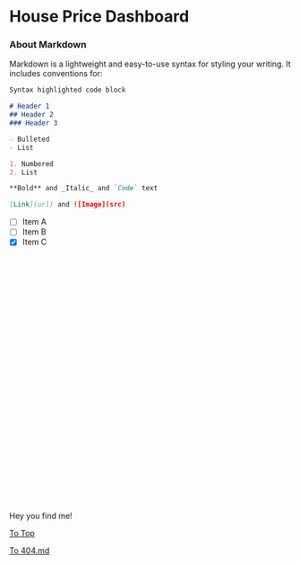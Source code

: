 # House Price Dashboard

### About Markdown

Markdown is a lightweight and easy-to-use syntax for styling your writing. It includes conventions for:

```markdown
Syntax highlighted code block

# Header 1
## Header 2
### Header 3

- Bulleted
- List

1. Numbered
2. List

**Bold** and _Italic_ and `Code` text

[Link](url) and ![Image](src)
```
- [ ] Item A
- [ ] Item B
- [x] Item C

<br/>
<br/>
<br/>
<br/>
<br/>
<br/>
<br/>
<br/>
<br/>
<br/>
<br/>
<br/>
<br/>
<br/>
<br/>
<br/>
<br/>
<br/>
<br/>
<br/>
<br/>
<br/>
<br/>
<br/>
<br/>
<br/>

<p title="Oh~ You even hover on me~~"> Hey you find me! <p/>

<div id="text1"></div>
<div id="text2"></div>
<div id="text3"></div>

<!--This time we can put the script tags anywhere we like as the jQuery callback function will be only executed when the DOM is ready. The only limitation is that we need to load our code after we have loaded jQuery itself.-->
<script src="https://code.jquery.com/jquery-3.2.1.min.js"></script>
<script src="script/test.js"></script>

<!--we would like to get some data from the server. As we cannot run anything on the server we cannot get dynamic data, but we can store the data in JSON files and load them using the Ajax methods provided by jQuery.-->
<script src="script/json.js"></script>

<!--The JavaScript code must come at the end so by the time it is executed the DOM is ready. Otherwise the JavaScript code will not find the HTML element.-->
<script>
document.getElementById("text2").innerHTML = "Text added by JavaScript code";
</script>

[To Top](#welcome-to-house-price-dashboard)

[To 404.md](https://mananoy.github.io/pages/404)
